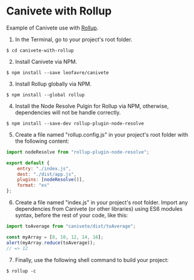 # Canivete with Rollup

Example of Canivete use with [Rollup](https://rollupjs.org/).

1. In the Terminal, go to your project's root folder.

```shell
$ cd canivete-with-rollup
```

2. Install Canivete via NPM.

```shell
$ npm install --save leofavre/canivete
```

3. Install Rollup globally via NPM.

```shell
$ npm install --global rollup
```

4. Install the Node Resolve Pulgin for Rollup via NPM, otherwise, dependencies will not be handle correctly.

```shell
$ npm install --save-dev rollup-plugin-node-resolve
```

5. Create a file named "rollup.config.js" in your project's root folder with the following content:

```js
import nodeResolve from "rollup-plugin-node-resolve";

export default {
	entry: "./index.js",
	dest: "./dist/app.js",
	plugins: [nodeResolve()],
	format: "es"
};
```

6. Create a file named "index.js" in your project's root folder. Import any dependencies from Canivete (or other libraries) using ES6 modules syntax, before the rest of your code, like this:

```js
import toAverage from "canivete/dist/toAverage";

const myArray = [8, 10, 12, 14, 16];
alert(myArray.reduce(toAverage));
// => 12
```

7. Finally, use the following shell command to build your project:

```shell
$ rollup -c
```
